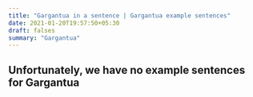 ```yaml
---
title: "Gargantua in a sentence | Gargantua example sentences"
date: 2021-01-20T19:57:50+05:30
draft: falses
summary: "Gargantua"
---
```

## Unfortunately, we have no example sentences for Gargantua                 
